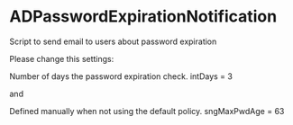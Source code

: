 # ADPasswordExpirationNotification
Script to send email to users about password expiration

Please change this settings:

Number of days the password expiration check.
intDays = 3

and

Defined manually when not using the default policy.
sngMaxPwdAge = 63 
